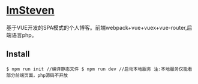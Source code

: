 # [ImSteven](http://www.shenwenjie.com/#/index)

基于VUE开发的SPA模式的个人博客。前端webpack+vue+vuex+vue-router,后端语言php。

## Install
``
$ npm run init //编译静态文件
$ npm run dev //启动本地服务
注:本地服务仅能看部分前端页面，php源码不开放
``
